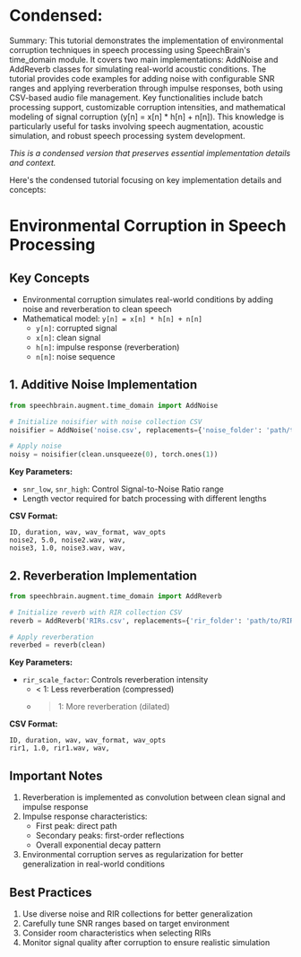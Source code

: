 # Condensed: <!-- This cell is automatically updated by tools/tutorial-cell-updater.py -->

Summary: This tutorial demonstrates the implementation of environmental corruption techniques in speech processing using SpeechBrain's time_domain module. It covers two main implementations: AddNoise and AddReverb classes for simulating real-world acoustic conditions. The tutorial provides code examples for adding noise with configurable SNR ranges and applying reverberation through impulse responses, both using CSV-based audio file management. Key functionalities include batch processing support, customizable corruption intensities, and mathematical modeling of signal corruption (y[n] = x[n] * h[n] + n[n]). This knowledge is particularly useful for tasks involving speech augmentation, acoustic simulation, and robust speech processing system development.

*This is a condensed version that preserves essential implementation details and context.*

Here's the condensed tutorial focusing on key implementation details and concepts:

# Environmental Corruption in Speech Processing

## Key Concepts
- Environmental corruption simulates real-world conditions by adding noise and reverberation to clean speech
- Mathematical model: `y[n] = x[n] * h[n] + n[n]`
  - `y[n]`: corrupted signal
  - `x[n]`: clean signal
  - `h[n]`: impulse response (reverberation)
  - `n[n]`: noise sequence

## 1. Additive Noise Implementation

```python
from speechbrain.augment.time_domain import AddNoise

# Initialize noisifier with noise collection CSV
noisifier = AddNoise('noise.csv', replacements={'noise_folder': 'path/to/noise'})

# Apply noise
noisy = noisifier(clean.unsqueeze(0), torch.ones(1))
```

**Key Parameters:**
- `snr_low`, `snr_high`: Control Signal-to-Noise Ratio range
- Length vector required for batch processing with different lengths

**CSV Format:**
```
ID, duration, wav, wav_format, wav_opts
noise2, 5.0, noise2.wav, wav,
noise3, 1.0, noise3.wav, wav,
```

## 2. Reverberation Implementation

```python
from speechbrain.augment.time_domain import AddReverb

# Initialize reverb with RIR collection CSV
reverb = AddReverb('RIRs.csv', replacements={'rir_folder': 'path/to/RIRs'})

# Apply reverberation
reverbed = reverb(clean)
```

**Key Parameters:**
- `rir_scale_factor`: Controls reverberation intensity
  - < 1: Less reverberation (compressed)
  - > 1: More reverberation (dilated)

**CSV Format:**
```
ID, duration, wav, wav_format, wav_opts
rir1, 1.0, rir1.wav, wav,
```

## Important Notes
1. Reverberation is implemented as convolution between clean signal and impulse response
2. Impulse response characteristics:
   - First peak: direct path
   - Secondary peaks: first-order reflections
   - Overall exponential decay pattern
3. Environmental corruption serves as regularization for better generalization in real-world conditions

## Best Practices
1. Use diverse noise and RIR collections for better generalization
2. Carefully tune SNR ranges based on target environment
3. Consider room characteristics when selecting RIRs
4. Monitor signal quality after corruption to ensure realistic simulation